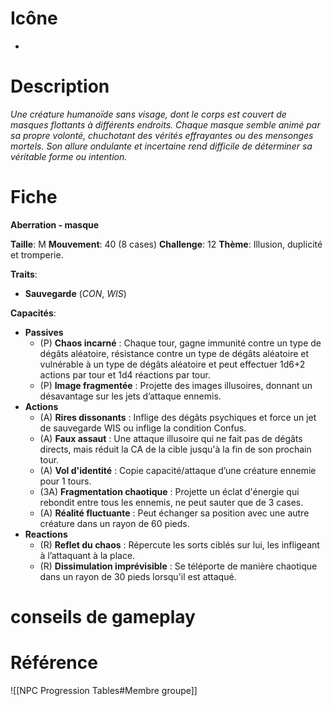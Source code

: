 
# Icône
-

# Description
*Une créature humanoïde sans visage, dont le corps est couvert de masques flottants à différents endroits. Chaque masque semble animé par sa propre volonté, chuchotant des vérités effrayantes ou des mensonges mortels. Son allure ondulante et incertaine rend difficile de déterminer sa véritable forme ou intention.*

# Fiche
**Aberration - masque**

**Taille**: M
**Mouvement**: 40 (8 cases)
**Challenge**: 12
**Thème**: Illusion, duplicité et tromperie.

**Traits**:
- **Sauvegarde** (*CON*, *WIS*)

**Capacités**:
- **Passives**
	- (P) **Chaos incarné** : Chaque tour, gagne immunité contre un type de dégâts aléatoire, résistance contre un type de dégâts aléatoire et vulnérable à un type de dégâts aléatoire et peut effectuer 1d6+2 actions par tour et 1d4 réactions par tour.
	- (P) **Image fragmentée** : Projette des images illusoires, donnant un désavantage sur les jets d’attaque ennemis.
- **Actions**
	- (A) **Rires dissonants** : Inflige des dégâts psychiques et force un jet de sauvegarde WIS ou inflige la condition Confus.
	- (A) **Faux assaut** : Une attaque illusoire qui ne fait pas de dégâts directs, mais réduit la CA de la cible jusqu'à la fin de son prochain tour.
	- (A) **Vol d'identité** : Copie capacité/attaque d’une créature ennemie pour 1 tours.
	- (3A) **Fragmentation chaotique** : Projette un éclat d'énergie qui rebondit entre tous les ennemis, ne peut sauter que de 3 cases.
	- (A) **Réalité fluctuante** : Peut échanger sa position avec une autre créature dans un rayon de 60 pieds.
- **Reactions**
	- (R) **Reflet du chaos** : Répercute les sorts ciblés sur lui, les infligeant à l’attaquant à la place.
	- (R) **Dissimulation imprévisible** : Se téléporte de manière chaotique dans un rayon de 30 pieds lorsqu'il est attaqué.

# conseils de gameplay


# Référence
![[NPC Progression Tables#Membre groupe]]

